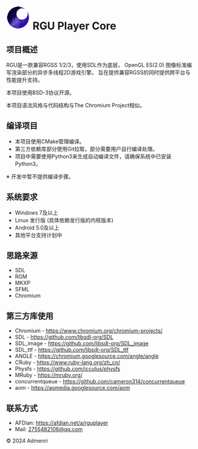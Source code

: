 ﻿# ![Logo](app/resources/rgu_favicon_64.png) RGU Player Core

## 项目概述

RGU是一款兼容RGSS 1/2/3，使用SDL作为底层，
OpenGL ES(2.0) 图像标准编写渲染部分的异步多线程2D游戏引擎。
旨在提供兼容RGSS的同时提供跨平台与性能提升支持。

本项目使用BSD-3协议开源。

本项目语法风格与代码结构与The Chromium Project相似。

## 编译项目

 - 本项目使用CMake管理编译。
 - 第三方依赖库部分使用Git拉取，部分需要用户自行编译处理。
 - 项目中需要使用Python3来生成自动编译文件，请确保系统中已安装Python3。

※ 开发中暂不提供编译步骤。

## 系统要求

- Windows 7及以上
- Linux 发行版 (具体依赖发行版的内核版本)
- Android 5.0及以上
- 其他平台支持计划中

## 思路来源

- SDL
- RGM
- MKXP
- SFML
- Chromium

## 第三方库使用

- Chromium - https://www.chromium.org/chromium-projects/
- SDL - https://github.com/libsdl-org/SDL
- SDL_image - https://github.com/libsdl-org/SDL_image
- SDL_ttf - https://github.com/libsdl-org/SDL_ttf
- ANGLE - https://chromium.googlesource.com/angle/angle
- CRuby - https://www.ruby-lang.org/zh_cn/
- Physfs - https://github.com/icculus/physfs
- MRuby - https://mruby.org/
- concurrentqueue - https://github.com/cameron314/concurrentqueue
- aom - https://aomedia.googlesource.com/aom

## 联系方式

- AFDian: https://afdian.net/a/rguplayer
- Mail: 2755482106@qq.com

© 2024 Admenri